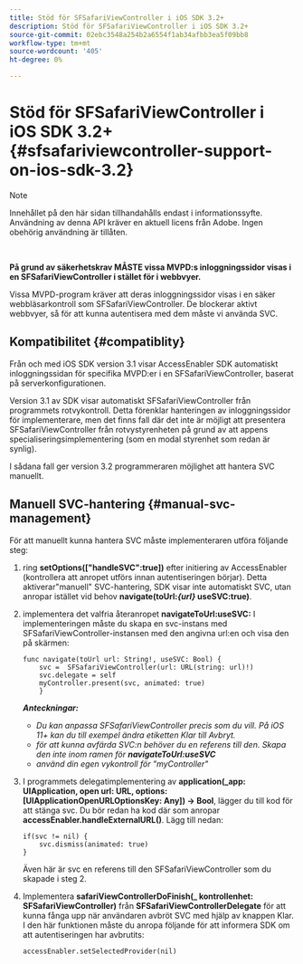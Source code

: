 ```yaml
---
title: Stöd för SFSafariViewController i iOS SDK 3.2+
description: Stöd för SFSafariViewController i iOS SDK 3.2+
source-git-commit: 02ebc3548a254b2a6554f1ab34afbb3ea5f09bb8
workflow-type: tm+mt
source-wordcount: '405'
ht-degree: 0%

---
```


# Stöd för SFSafariViewController i iOS SDK 3.2+ {#sfsafariviewcontroller-support-on-ios-sdk-3.2}

>[!NOTE]
>
>Innehållet på den här sidan tillhandahålls endast i informationssyfte. Användning av denna API kräver en aktuell licens från Adobe. Ingen obehörig användning är tillåten.

</br>


**På grund av säkerhetskrav MÅSTE vissa MVPD:s inloggningssidor visas i en SFSafariViewController i stället för i webbvyer.**

Vissa MVPD-program kräver att deras inloggningssidor visas i en säker webbläsarkontroll som SFSafariViewController. De blockerar aktivt webbvyer, så för att kunna autentisera med dem måste vi använda SVC.

## Kompatibilitet {#compatiblity}

Från och med iOS SDK version 3.1 visar AccessEnabler SDK automatiskt inloggningssidan för specifika MVPD:er i en SFSafariViewController, baserat på serverkonfigurationen.

Version 3.1 av SDK visar automatiskt SFSafariViewController från programmets rotvykontroll. Detta förenklar hanteringen av inloggningssidor för implementerare, men det finns fall där det inte är möjligt att presentera SFSafariViewController från rotvystyrenheten på grund av att appens specialiseringsimplementering (som en modal styrenhet som redan är synlig).

I sådana fall ger version 3.2 programmeraren möjlighet att hantera SVC manuellt.

## Manuell SVC-hantering {#manual-svc-management}

För att manuellt kunna hantera SVC måste implementeraren utföra följande steg:


1. ring **setOptions([&quot;handleSVC&quot;:true])** efter initiering av AccessEnabler (kontrollera att anropet utförs innan autentiseringen börjar). Detta aktiverar&quot;manuell&quot; SVC-hantering, SDK visar inte automatiskt SVC, utan anropar istället vid behov **navigate(toUrl:*{url}* useSVC:true)**.

1. implementera det valfria återanropet **navigateToUrl:useSVC:** I implementeringen måste du skapa en svc-instans med SFSafariViewController-instansen med den angivna url:en och visa den på skärmen:

   ```obj-c
   func navigate(toUrl url: String!, useSVC: Bool) {
       svc =  SFSafariViewController(url: URL(string: url)!)
       svc.delegate = self
       myController.present(svc, animated: true)
       }
   ```

   ***Anteckningar:***

   - *Du kan anpassa SFSafariViewController precis som du vill. På iOS 11+ kan du till exempel ändra etiketten Klar till Avbryt.*
   - *för att kunna avfärda SVC:n behöver du en referens till den. Skapa den inte inom ramen för **navigateToUrl:useSVC***
   - *använd din egen vykontroll för &quot;myController&quot;*


1. I programmets delegatimplementering av **application(\_app: UIApplication, open url: URL, options: \[UIApplicationOpenURLOptionsKey: Any\]) -\> Bool**, lägger du till kod för att stänga svc. Du bör redan ha kod där som anropar **accessEnabler.handleExternalURL()**. Lägg till nedan:

   ```obj-c
   if(svc != nil) {
       svc.dismiss(animated: true)
   }
   ```

   Även här är svc en referens till den SFSafariViewController som du skapade i steg 2.


1. Implementera **safariViewControllerDoFinish(\_ kontrollenhet: SFSafariViewController)** från **SFSafariViewControllerDelegate** för att kunna fånga upp när användaren avbröt SVC med hjälp av knappen Klar. I den här funktionen måste du anropa följande för att informera SDK om att autentiseringen har avbrutits:

   ```obj-c
   accessEnabler.setSelectedProvider(nil)
   ```

